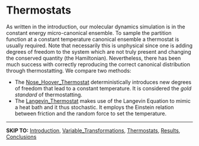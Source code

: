 # Thermostats #

As written in the introduction, our molecular dynamics simulation is in the constant energy micro-canonical ensemble. To sample the partition function at a constant temperature canonical ensemble a thermostat is usually required. Note that necessarily this is unphysical since one is adding degrees of freedom to the system which are not truly present and changing the conserved quantity (the Hamiltonian). Nevertheless, there has been much success with correctly reproducing the correct canonical distribution through thermostatting. We compare two methods:
  * The [Nose\_Hoover\_Thermostat](Nose_Hoover_Thermostat.md) deterministically introduces new degrees of freedom that lead to a constant temperature. It is considered the _gold standard_ of thermostatting.
  * The [Langevin\_Thermostat](Langevin_Thermostat.md) makes use of the Langevin Equation to mimic a heat bath and it thus stochastic. It employs the Einstein relation between friction and the random force to set the temperature.

---

**SKIP TO:** [Introduction](Introduction.md), [Variable\_Transformations](Variable_Transformations.md), [Thermostats](Thermostats.md), [Results](Results.md), [Conclusions](Conclusions.md)